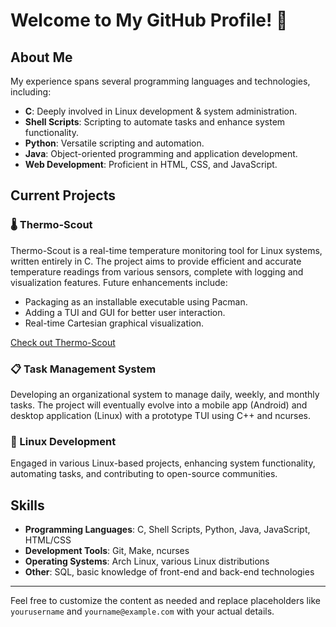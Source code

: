 
# Welcome to My GitHub Profile! 👋

## About Me

My experience spans several programming languages and technologies, including:

- **C**: Deeply involved in Linux development & system administration.
- **Shell Scripts**: Scripting to automate tasks and enhance system functionality.
- **Python**: Versatile scripting and automation.
- **Java**: Object-oriented programming and application development.
- **Web Development**: Proficient in HTML, CSS, and JavaScript.

## Current Projects

### 🌡️ Thermo-Scout
Thermo-Scout is a real-time temperature monitoring tool for Linux systems, written entirely in C. The project aims to provide efficient and accurate temperature readings from various sensors, complete with logging and visualization features. Future enhancements include:
- Packaging as an installable executable using Pacman.
- Adding a TUI and GUI for better user interaction.
- Real-time Cartesian graphical visualization.

[Check out Thermo-Scout](https://github.com/matlzztt/thermo-scout)

### 📋 Task Management System
Developing an organizational system to manage daily, weekly, and monthly tasks. The project will eventually evolve into a mobile app (Android) and desktop application (Linux) with a prototype TUI using C++ and ncurses.

### 🔧 Linux Development
Engaged in various Linux-based projects, enhancing system functionality, automating tasks, and contributing to open-source communities.

## Skills

- **Programming Languages**: C, Shell Scripts, Python, Java, JavaScript, HTML/CSS
- **Development Tools**: Git, Make, ncurses
- **Operating Systems**: Arch Linux, various Linux distributions
- **Other**: SQL, basic knowledge of front-end and back-end technologies
---

Feel free to customize the content as needed and replace placeholders like `yourusername` and `yourname@example.com` with your actual details.
